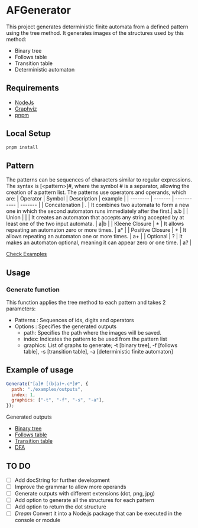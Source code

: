 # AFGenerator

This project generates deterministic finite automata from a defined pattern using the tree method. It generates images of the structures used by this method:
- Binary tree
- Follows table
- Transition table
- Deterministic automaton
## Requirements
- [NodeJs](https://nodejs.org/en)
- [Graphviz](https://www.graphviz.org/)
- [pnpm](https://pnpm.io/es/)
## Local Setup
```bash
pnpm install
```
## Pattern
The patterns can be sequences of characters similar to regular expressions. The syntax is [\<pattern\>]#, where the symbol # is a separator, allowing the creation of a pattern list. The patterns use operators and operands, which are:
| Operator | Symbol  | Description | example |
| -------- | ------- | ----------- | ------- |
| Concatenation | . |  It combines two automata to form a new one in which the second automaton runs immediately after the first.| a.b |
| Union | \| | It creates an automaton that accepts any string accepted by at least one of the two input automata. | a\|b |
| Kleene Closure | * | It allows repeating an automaton zero or more times. | a* |
| Positive Closure | + | It allows repeating an automaton one or more times. | a+ |
| Optional | ? | It makes an automaton optional, meaning it can appear zero or one time. | a? |

[Check Examples](./examples/examples.txt)

## Usage
### Generate function
This function applies the tree method to each pattern and takes 2 parameters:
- Patterns : Sequences of ids, digits and operators
- Options : Specifies the generated outputs
  - path: Specifies the path where the images will be saved.
  - index: Indicates the pattern to be used from the pattern list
  - graphics: List of graphs to generate; -t [binary tree], -f [follows table], -s [transition table], -a [deterministic finite automaton]
## Example of usage
```js
Generate("[a]# [(b|a)+.c*]#", {
  path: "./examples/outputs",
  index: 1,
  graphics: ["-t", "-f", "-s", "-a"],
});
```
Generated outputs
- [Binary tree](./examples/outputs/tree1.svg)
- [Follows table](./examples/outputs/FollowTable1.svg)
- [Transition table](./examples/outputs/TransitionTable1.svg)
- [DFA](./examples/outputs/fda1.svg)
## TO DO 
- [ ] Add docString for further development
- [ ] Improve the grammar to allow more operands
- [ ] Generate outputs with different extensions (dot, png, jpg)
- [ ] Add option to generate all the structures for each pattern 
- [ ] Add option to return the dot structure
- [ ] _*Dream*_ Convert it into a Node.js package that can be executed in the console or module
